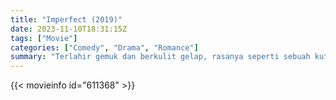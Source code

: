```yaml
---
title: "Imperfect (2019)"
date: 2023-11-10T18:31:15Z
tags: ["Movie"]
categories: ["Comedy", "Drama", "Romance"]
summary: "Terlahir gemuk dan berkulit gelap, rasanya seperti sebuah kutukan bagi Rara, apalagi ia bekerja di kantor yang dikelilingi gadis-gadis cantik. Bosnya ingin dia menurunkan berat badannya, tapi ada pria yang menyukai dia apa adanya."
---
```


<mux-player stream-type="on-demand"
src="https://kp3d-my.sharepoint.com/personal/ryoo_kp3d_onmicrosoft_com/_layouts/15/download.aspx?share=Efy0bndI-pZNpnoZbzMFrpsBnWFNjWXp3afdmNcXFuOAcg" prefer-playback="mse" controls>

</mux-player>


{{< movieinfo id="611368" >}}

<script src="https://cdn.jsdelivr.net/npm/@mux/mux-player"></script>

 <script type="application/ld+json ">
{
"@context": "https://schema.org/",
"@type": "VideoObject",
"name": "Imperfect: Karir, Cinta, & Timbangan",
"contentUrl": "https://stream.mux.com/2ZNjlHAS8eXwHkf602ijPXRyJMelSpWpm2WGoLgJ2tNg.m3u8",
"thumbnailUrl": "https://www.themoviedb.org/t/p/original/5hWbkL2rScOnHlcmpCpMoHBqbj9.jpg?width=314&fit_mode=preserve&time=25",
"uploadDate": "2023-11-10T18:31:15Z",
}

</script>